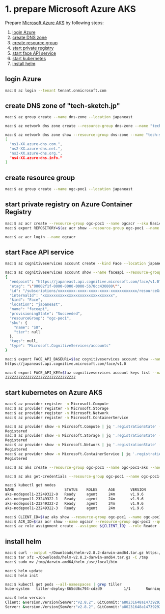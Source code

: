 # 1. prepare Microsoft Azure AKS

Prepare [Microsoft Azure AKS](https://azure.microsoft.com/en-us/services/container-service/) by following steps:

1. [login Azure](#login-azure)
1. [create DNS zone](#create-dns-zone-of-examplecom)
1. [create resource group](#create-resource-group)
1. [start private registry](#start-private-registry-on-azure-container-registry)
1. [start face API service](#start-face-api-service)
1. [start kubernetes](#start-kubernetes-on-azure-aks)
1. [install helm](#install-helm)


## login Azure

```bash
mac:$ az login --tenant tenant.onmicrosoft.com
```

## create DNS zone of "tech-sketch.jp"

```bash
mac:$ az group create --name dns-zone --location japaneast
```

```bash
mac:$ az network dns zone create --resource-group dns-zone --name "tech-sketch.jp"
```

```bash
mac:$ az network dns zone show --resource-group dns-zone --name "tech-sketch.jp" | jq ".nameServers"
[
  "ns1-XX.azure-dns.com.",
  "ns2-XX.azure-dns.net.",
  "ns3-XX.azure-dns.org.",
  "ns4-XX.azure-dns.info."
]
```

## create resource group

```bash
mac:$ az group create --name ogc-poc1 --location japaneast
```

## start private registry on Azure Container Registry

```bash
mac:$ az acr create --resource-group ogc-poc1 --name ogcacr --sku Basic
mac:$ export REPOSITORY=$(az acr show --resource-group ogc-poc1 --name ogcacr | jq '.loginServer' -r); echo ${REPOSITORY}
```

```bash
mac:$ az acr login --name ogcacr
```

## start Face API service

```bash
mac:$ az cognitiveservices account create --kind Face --location japaneast --name faceapi --resource-group ogc-poc1 --sku S0 --yes
```
```bash
mac:$ az cognitiveservices account show --name faceapi --resource-group ogc-poc1
{
  "endpoint": "https://japaneast.api.cognitive.microsoft.com/face/v1.0",
  "etag": "\"00002f1f-0000-0000-0000-5b70cc430000\"",
  "id": "/subscriptions/xxxxxxxx-xxxx-xxxx-xxxx-xxxxxxxxxxxx/resourceGroups/ogc-poc1/providers/Microsoft.CognitiveServices/accounts/faceapi",
  "internalId": "xxxxxxxxxxxxxxxxxxxxxxxxxxxxxxxx",
  "kind": "Face",
  "location": "japaneast",
  "name": "faceapi",
  "provisioningState": "Succeeded",
  "resourceGroup": "ogc-poc1",
  "sku": {
    "name": "S0",
    "tier": null
  },
  "tags": null,
  "type": "Microsoft.CognitiveServices/accounts"
}
```
```bash
mac:$ export FACE_API_BASEURL=$(az cognitiveservices account show --name faceapi --resource-group ogc-poc1 | jq .endpoint -r);echo ${FACE_API_BASEURL}
https://japaneast.api.cognitive.microsoft.com/face/v1.0
```
```bash
mac:$ export FACE_API_KEY=$(az cognitiveservices account keys list --name faceapi --resource-group ogc-poc1 | jq .key1 -r);echo ${FACE_API_KEY}
ZZZZZZZZZZZZZZZZZZZZZZZZZZZZZZZZ
```

## start kubernetes on Azure AKS

```bash
mac:$ az provider register -n Microsoft.Compute
mac:$ az provider register -n Microsoft.Storage
mac:$ az provider register -n Microsoft.Network
mac:$ az provider register -n Microsoft.ContainerService
```

```bash
mac:$ az provider show -n Microsoft.Compute | jq '.registrationState' -r
Registered
mac:$ az provider show -n Microsoft.Storage | jq '.registrationState' -r
Registered
mac:$ az provider show -n Microsoft.Network | jq '.registrationState' -r
Registered
mac:$ az provider show -n Microsoft.ContainerService | jq '.registrationState' -r
Registered
```

```bash
mac:$ az aks create --resource-group ogc-poc1 --name ogc-poc1-aks --node-count 4 --ssh-key-value $HOME/.ssh/azure.pub
```

```bash
mac:$ az aks get-credentials --resource-group ogc-poc1 --name ogc-poc1-aks
```

```bash
mac:$ kubectl get nodes
NAME                       STATUS    ROLES     AGE       VERSION
aks-nodepool1-23249322-0   Ready     agent     24m       v1.9.6
aks-nodepool1-23249322-1   Ready     agent     24m       v1.9.6
aks-nodepool1-23249322-2   Ready     agent     24m       v1.9.6
aks-nodepool1-23249322-3   Ready     agent     24m       v1.9.6
```

```bash
mac:$ CLIENT_ID=$(az aks show --resource-group ogc-poc1 --name ogc-poc1-aks --query "servicePrincipalProfile.clientId" --output tsv);echo ${CLIENT_ID}
mac:$ ACR_ID=$(az acr show --name ogcacr --resource-group ogc-poc1 --query "id" --output tsv); echo ${ACR_ID}
mac:$ az role assignment create --assignee ${CLIENT_ID} --role Reader --scope ${ACR_ID}
```

## install helm
```bash
mac:$ curl --output ~/Downloads/helm-v2.8.2-darwin-amd64.tar.gz https://storage.googleapis.com/kubernetes-helm/helm-v2.8.2-darwin-amd64.tar.gz
mac:$ tar xfz ~/Downloads/helm-v2.8.2-darwin-amd64.tar.gz -C /tmp
mac:$ sudo mv /tmp/darwin-amd64/helm /usr/local/bin
```

```bash
mac:$ helm update
mac:$ helm init
```

```bash
mac:$ kubectl get pods --all-namespaces | grep tiller
kube-system   tiller-deploy-865dd6c794-cdzd9          1/1       Running   0          6m
```

```bash
mac:$ helm version
Client: &version.Version{SemVer:"v2.8.2", GitCommit:"a80231648a1473929271764b920a8e346f6de844", GitTreeState:"clean"}
Server: &version.Version{SemVer:"v2.8.2", GitCommit:"a80231648a1473929271764b920a8e346f6de844", GitTreeState:"clean"}
```
